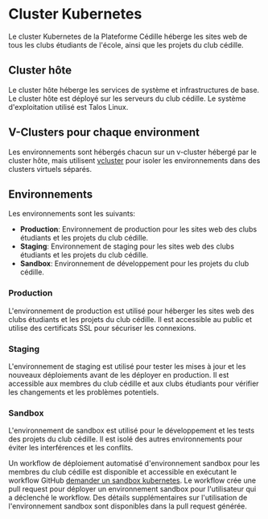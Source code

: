 # Cluster Kubernetes

Le cluster Kubernetes de la Plateforme Cédille héberge les sites web de tous les
clubs étudiants de l'école, ainsi que les projets du club cédille.

## Cluster hôte

Le cluster hôte héberge les services de système et infrastructures de base. Le
cluster hôte est déployé sur les serveurs du club cédille. Le système
d'exploitation utilisé est Talos Linux.

## V-Clusters pour chaque environment

Les environnements sont hébergés chacun sur un v-cluster hébergé par le cluster
hôte, mais utilisent [vcluster](https://www.vcluster.com/) pour isoler les
environnements dans des clusters virtuels séparés.

## Environnements

Les environnements sont les suivants:

- **Production**: Environnement de production pour les sites web des clubs
  étudiants et les projets du club cédille.
- **Staging**: Environnement de staging pour les sites web des clubs étudiants
    et les projets du club cédille.
- **Sandbox**: Environnement de développement pour les projets du club cédille.

### Production

L'environnement de production est utilisé pour héberger les sites web des clubs
étudiants et les projets du club cédille. Il est accessible au public et utilise
des certificats SSL pour sécuriser les connexions.

### Staging

L'environnement de staging est utilisé pour tester les mises à jour et les
nouveaux déploiements avant de les déployer en production. Il est accessible aux
membres du club cédille et aux clubs étudiants pour vérifier les changements et
les problèmes potentiels.

### Sandbox

L'environnement de sandbox est utilisé pour le développement et les tests des
projets du club cédille. Il est isolé des autres environnements pour éviter les
interférences et les conflits.

Un workflow de déploiement automatisé d'environnement sandbox pour les membres
du club cédille est disponible et accessible en exécutant le workflow GitHub
[demander un sandbox
kubernetes](https://github.com/ClubCedille/Plateforme-Cedille/actions/workflows/request-sandbox.yml).
Le workflow crée une pull request pour déployer un environnement sandbox pour
l'utilisateur qui a déclenché le workflow. Des détails supplémentaires sur
l'utilisation de l'environnement sandbox sont disponibles dans la pull request
générée.
